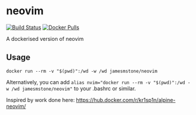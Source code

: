 # neovim
[![Build Status](https://travis-ci.org/jamesmstone/dockerfiles.svg?branch=master)](https://travis-ci.org/jamesmstone/dockerfiles) [![Docker Pulls](https://img.shields.io/docker/pulls/jamesmstone/neovim.svg?maxAge=2592000)](https://hub.docker.com/r/jamesmstone/neovim)

A dockerised version of neovim
## Usage
`docker run --rm -v "$(pwd)":/wd -w /wd jamesmstone/neovim`

Alternatively, you can add `alias nvim="docker run --rm -v "$(pwd)":/wd -w /wd jamesmstone/neovim"` to your .bashrc or similar.

Inspired by work done here: https://hub.docker.com/r/kr1sp1n/alpine-neovim/
